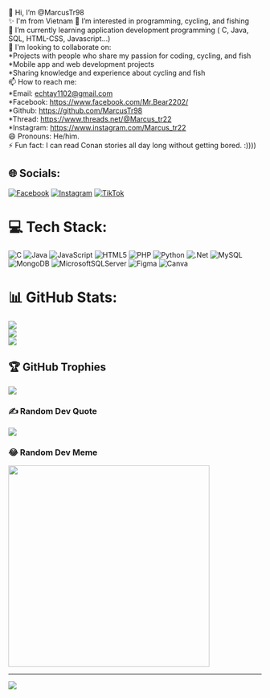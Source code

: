 👋 Hi, I’m @MarcusTr98  
✨ I'm from Vietnam
👀 I’m interested in programming, cycling, and fishing  
🌱 I’m currently learning application development programming ( C, Java, SQL, HTML-CSS, Javascript...)  
💞️ I'm looking to collaborate on:  
*Projects with people who share my passion for coding, cycling, and fish  
*Mobile app and web development projects  
*Sharing knowledge and experience about cycling and fish  
📫 How to reach me:  
*Email: echtay1102@gmail.com  
*Facebook: https://www.facebook.com/Mr.Bear2202/  
*Github: https://github.com/MarcusTr98  
*Thread: https://www.threads.net/@Marcus_tr22  
*Instagram: https://www.instagram.com/Marcus_tr22  
😄 Pronouns: He/him.  
⚡ Fun fact: I can read Conan stories all day long without getting bored. :))))  



## 🌐 Socials:
[![Facebook](https://img.shields.io/badge/Facebook-%231877F2.svg?logo=Facebook&logoColor=white)](https://facebook.com/Mr.Bear2202) [![Instagram](https://img.shields.io/badge/Instagram-%23E4405F.svg?logo=Instagram&logoColor=white)](https://instagram.com/marcus_tr22) [![TikTok](https://img.shields.io/badge/TikTok-%23000000.svg?logo=TikTok&logoColor=white)](https://tiktok.com/@marcustran1998) 

# 💻 Tech Stack:
![C](https://img.shields.io/badge/c-%2300599C.svg?style=flat&logo=c&logoColor=white) ![Java](https://img.shields.io/badge/java-%23ED8B00.svg?style=flat&logo=openjdk&logoColor=white) ![JavaScript](https://img.shields.io/badge/javascript-%23323330.svg?style=flat&logo=javascript&logoColor=%23F7DF1E) ![HTML5](https://img.shields.io/badge/html5-%23E34F26.svg?style=flat&logo=html5&logoColor=white) ![PHP](https://img.shields.io/badge/php-%23777BB4.svg?style=flat&logo=php&logoColor=white) ![Python](https://img.shields.io/badge/python-3670A0?style=flat&logo=python&logoColor=ffdd54) ![.Net](https://img.shields.io/badge/.NET-5C2D91?style=flat&logo=.net&logoColor=white) ![MySQL](https://img.shields.io/badge/mysql-%2300000f.svg?style=flat&logo=mysql&logoColor=white) ![MongoDB](https://img.shields.io/badge/MongoDB-%234ea94b.svg?style=flat&logo=mongodb&logoColor=white) ![MicrosoftSQLServer](https://img.shields.io/badge/Microsoft%20SQL%20Server-CC2927?style=flat&logo=microsoft%20sql%20server&logoColor=white) ![Figma](https://img.shields.io/badge/figma-%23F24E1E.svg?style=flat&logo=figma&logoColor=white) ![Canva](https://img.shields.io/badge/Canva-%2300C4CC.svg?style=flat&logo=Canva&logoColor=white) 
# 📊 GitHub Stats:
![](https://github-readme-stats.vercel.app/api?username=MarcusTr98&theme=dark&hide_border=false&include_all_commits=false&count_private=false)<br/>
![](https://github-readme-streak-stats.herokuapp.com/?user=MarcusTr98&theme=dark&hide_border=false)<br/>
![](https://github-readme-stats.vercel.app/api/top-langs/?username=MarcusTr98&theme=dark&hide_border=false&include_all_commits=false&count_private=false&layout=compact)

## 🏆 GitHub Trophies
![](https://github-profile-trophy.vercel.app/?username=MarcusTr98&theme=gruvbox&no-frame=false&no-bg=false&margin-w=4)

### ✍️ Random Dev Quote
![](https://quotes-github-readme.vercel.app/api?type=horizontal&theme=radical)

### 😂 Random Dev Meme
<img src='https://randommeme-five.vercel.app/' style="height: 400px;"/>

---
[![](https://visitcount.itsvg.in/api?id=MarcusTr98&icon=2&color=1)](https://visitcount.itsvg.in)

<!-- Proudly created with GPRM ( https://gprm.itsvg.in ) -->
